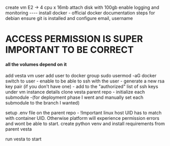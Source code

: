 create vm
E2 -> 4 cpu x 16mb
attach disk with 100gb
enable logging and monitoring
--<END>--
install docker - official docker documentation steps for debian
ensure git is installed and configure email, username

# ACCESS PERMISSION IS SUPER IMPORTANT TO BE CORRECT

#### all the volumes depend on it

add vesta vm user
add user to docker group sudo usermod -aG docker <username>
switch to user - enable to be able to ssh with the user - generate a new rsa key pair (if you don't have one) - add to the "authorized" list of ssh keys under vm instance details
clone vesta parent repo - initialize each submodule
-(for deployment phase I went and manually set each submodule to the branch I wanted)

setup .env file on the parent repo - !Important linux host UID has to match with container UID. Otherwise platform will experience permission errors and wont be able to start.
create python venv and install requirements from parent vesta

run vesta to start
